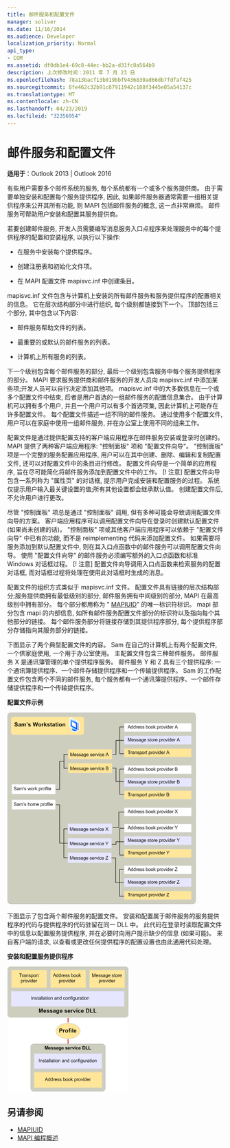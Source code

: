 ```yaml
---
title: 邮件服务和配置文件
manager: soliver
ms.date: 11/16/2014
ms.audience: Developer
localization_priority: Normal
api_type:
- COM
ms.assetid: df0db1e4-69c8-44ec-bb2a-d31fc8a564b9
description: 上次修改时间：2011 年 7 月 23 日
ms.openlocfilehash: 78a13bacf13b019bbf9436830ad66db7fdfaf425
ms.sourcegitcommit: 8fe462c32b91c87911942c188f3445e85a54137c
ms.translationtype: MT
ms.contentlocale: zh-CN
ms.lasthandoff: 04/23/2019
ms.locfileid: "32356954"
---
```

# <a name="message-services-and-profiles"></a>邮件服务和配置文件
  
**适用于**：Outlook 2013 | Outlook 2016 
  
有些用户需要多个邮件系统的服务, 每个系统都有一个或多个服务提供商。 由于需要单独安装和配置每个服务提供程序, 因此, 如果邮件服务器通常需要一组相关提供程序来公开其所有功能, 则 MAPI 包括邮件服务的概念, 这一点非常麻烦。 邮件服务可帮助用户安装和配置其服务提供商。
  
若要创建邮件服务, 开发人员需要编写消息服务入口点程序来处理服务中的每个提供程序的配置和安装程序, 以执行以下操作:
  
- 在服务中安装每个提供程序。
    
- 创建注册表和初始化文件项。
    
- 在 MAPI 配置文件 mapisvc.inf 中创建条目。
    
mapisvc.inf 文件包含与计算机上安装的所有邮件服务和服务提供程序的配置相关的信息。 它在层次结构部分中进行组织, 每个级别都链接到下一个。 顶部包括三个部分, 其中包含以下内容: 
  
- 邮件服务帮助文件的列表。
    
- 最重要的或默认的邮件服务的列表。
    
- 计算机上所有服务的列表。
    
下一个级别包含每个邮件服务的部分, 最后一个级别包含服务中每个服务提供程序的部分。 MAPI 要求服务提供商和邮件服务的开发人员向 mapisvc.inf 中添加某些项;开发人员可以自行决定添加其他项。 mapisvc.inf 中的大多数信息在一个或多个配置文件中结束, 后者是用户首选的一组邮件服务的配置信息集合。 由于计算机可以拥有多个用户, 并且一个用户可以有多个首选项集, 因此计算机上可能存在许多配置文件。 每个配置文件描述一组不同的邮件服务。 通过使用多个配置文件, 用户可以在家庭中使用一组邮件服务, 并在办公室上使用不同的组来工作。
  
配置文件是通过提供配置支持的客户端应用程序在邮件服务安装或登录时创建的。 MAPI 提供了两种客户端应用程序: "控制面板" 项和 "配置文件向导"。 "控制面板" 项是一个完整的服务配置应用程序, 用户可以在其中创建、删除、编辑和复制配置文件, 还可以对配置文件中的条目进行修改。 配置文件向导是一个简单的应用程序, 旨在尽可能简化将邮件服务添加到配置文件中的工作。 [! 注意] 配置文件向导包含一系列称为 "属性页" 的对话框, 提示用户完成安装和配置服务的过程。 系统仅提示用户输入最关键设置的值;所有其他设置都会继承默认值。 创建配置文件后, 不允许用户进行更改。 
  
尽管 "控制面板" 项总是通过 "控制面板" 调用, 但有多种可能会导致调用配置文件向导的方案。 客户端应用程序可以调用配置文件向导在登录时创建默认配置文件 (如果尚未创建的话)。 "控制面板" 项或其他客户端应用程序可以依赖于 "配置文件向导" 中已有的功能, 而不是 reimplementing 代码来添加配置文件。 如果需要将服务添加到默认配置文件中, 则在其入口点函数中的邮件服务可以调用配置文件向导。 使用 "配置文件向导" 的邮件服务必须编写额外的入口点函数和标准 Windows 对话框过程。 [! 注意] 配置文件向导调用入口点函数来检索服务的配置对话框, 而对话框过程将处理在使用此对话框时生成的消息。 
  
配置文件的组织方式类似于 mapisvc.inf 文件。 配置文件具有链接的层次结构部分;服务提供商拥有最低级别的部分, 邮件服务拥有中间级别的部分, MAPI 在最高级别中拥有部分。 每个部分都用称为 " [MAPIUID](mapiuid.md)" 的唯一标识符标识。 mapi 部分包含 mapi 的内部信息, 如所有邮件服务配置文件部分的标识符以及指向每个其他部分的链接。 每个邮件服务部分将链接存储到其提供程序部分, 每个提供程序部分存储指向其服务部分的链接。 
  
下图显示了两个典型配置文件的内容。 Sam 在自己的计算机上有两个配置文件, 一个供家庭使用, 一个用于办公室使用。 主配置文件包含三种邮件服务。 邮件服务 X 是通讯簿管理的单个提供程序服务。 邮件服务 Y 和 Z 具有三个提供程序: 一个通讯簿提供程序、一个邮件存储提供程序和一个传输提供程序。 Sam 的工作配置文件包含两个不同的邮件服务, 每个服务都有一个通讯簿提供程序、一个邮件存储提供程序和一个传输提供程序。 
  
**配置文件示例**
  
![配置文件示例](media/amapi_56.gif "配置文件示例")
  
下图显示了包含两个邮件服务的配置文件。 安装和配置属于邮件服务的服务提供程序的代码与提供程序的代码驻留在同一 DLL 中。 此代码在登录时读取配置文件中的信息以配置服务提供程序, 并在必要时向用户提示缺少的信息 (如果可能)。 来自客户端的请求, 以查看或更改任何提供程序的配置设置也由此通用代码处理。
  
**安装和配置服务提供程序**
  
![安装和配置服务提供程序](media/amapi_55.gif "安装和配置服务提供程序")
  
## <a name="see-also"></a>另请参阅

- [MAPIUID](mapiuid.md)
- [MAPI 编程概述](mapi-programming-overview.md)

